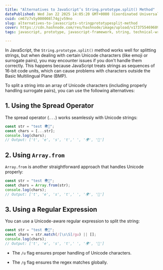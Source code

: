 ```yaml
---
title: "Alternatives to JavaScript’s String.prototype.split() Method"
datePublished: Wed Jan 22 2025 14:05:20 GMT+0000 (Coordinated Universal Time)
cuid: cm67z7v5y000008l74gjv59no
slug: alternatives-to-javascripts-stringprototypesplit-method
cover: https://cdn.hashnode.com/res/hashnode/image/upload/v1737554696098/be9fdb83-9dae-4011-9dca-61cfa64c778e.jpeg
tags: javascript, prototype, javascript-framework, string, technical-writing-1

---
```


In JavaScript, the `String.prototype.split()` method works well for splitting strings, but when dealing with certain Unicode characters (like emoji or surrogate pairs), you may encounter issues if you don't handle them correctly. This happens because JavaScript treats strings as sequences of 16-bit code units, which can cause problems with characters outside the Basic Multilingual Plane (BMP).

To split a string into an array of Unicode characters (including properly handling surrogate pairs), you can use the following alternatives:

## **1\. Using the Spread Operator**

The spread operator (`...`) works seamlessly with Unicode strings:

```javascript
const str = "test 🌍🌟";
const chars = [...str];
console.log(chars);
// Output: ['t', 'e', 's', 't',' ', '🌍', '🌟']
```

## **2\. Using** `Array.from`

`Array.from` is another straightforward approach that handles Unicode properly:

```javascript
const str = "test 🌍🌟";
const chars = Array.from(str);
console.log(chars);
// Output: ['t', 'e', 's', 't',' ', '🌍', '🌟']
```

## **3\. Using a Regular Expression**

You can use a Unicode-aware regular expression to split the string:

```javascript
const str = "test 🌍🌟";
const chars = str.match(/[\s\S]/gu) || [];
console.log(chars);
// Output: ['t', 'e', 's', 't',' ', '🌍', '🌟']
```

* The `/u` flag ensures proper handling of Unicode characters.
    
* The `/g` flag ensures the regex matches globally.